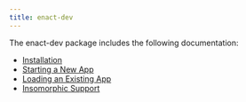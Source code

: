 ```yaml
---
title: enact-dev
---
```


The enact-dev package includes the following documentation:

* [Installation](./installation.md)
* [Starting a New App](./starting-a-new-app.md)
* [Loading an Existing App](./loading-existing-app.md)
* [Insomorphic Support](./isomorphic-support.md)
